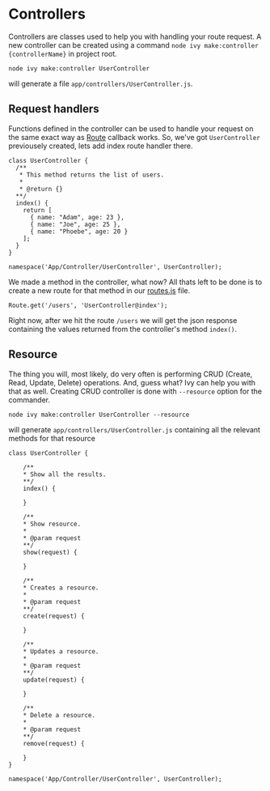 # Controllers

Controllers are classes used to help you with handling your route request. 
A new controller can be created using a command `node ivy make:controller {controllerName}` in project root.

```
node ivy make:controller UserController
```

will generate a file `app/controllers/UserController.js`.


## Request handlers

Functions defined in the controller can be used to handle your request on the same exact way as [Route](/docs/routing) callback works.
So, we've got `UserController` previousely created, lets add index route handler there.

```
class UserController {
  /**
   * This method returns the list of users.
   * 
   * @return {}
  **/
  index() {
    return [
      { name: "Adam", age: 23 },
      { name: "Joe", age: 25 },
      { name: "Phoebe", age: 20 }
    ];
  }
}

namespace('App/Controller/UserController', UserController);
```

We made a method in the controller, what now?
All thats left to be done is to create a new route for that method in our [routes.js](/docs/routing) file.

```
Route.get('/users', 'UserController@index');
```

Right now, after we hit the route `/users` we will get the json response containing the values returned from the controller's method `index()`.


## Resource

The thing you will, most likely, do very often is performing CRUD (Create, Read, Update, Delete) operations. And, guess what? Ivy can help you with that as well.
Creating CRUD controller is done with `--resource` option for the commander.

```
node ivy make:controller UserController --resource
```

will generate `app/controllers/UserController.js` containing all the relevant methods for that resource

```
class UserController {

	/**
	* Show all the results.
	**/
	index() {
		
	}

	/**
	* Show resource.
	*
	* @param request
	**/
	show(request) {
		
	}

	/**
	* Creates a resource.
	*
	* @param request
	**/
	create(request) {
		
	}

	/**
	* Updates a resource.
	*
	* @param request
	**/
	update(request) {
		
	}

	/**
	* Delete a resource.
	*
	* @param request
	**/
	remove(request) {
		
	}
}

namespace('App/Controller/UserController', UserController);
```
